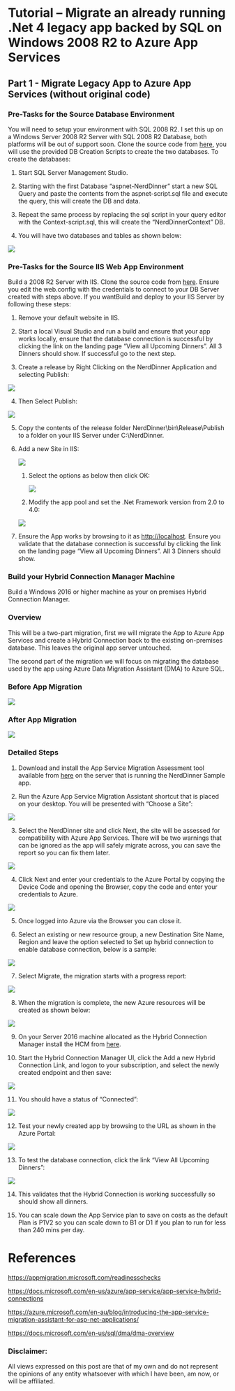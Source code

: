 Tutorial – Migrate an already running .Net 4 legacy app backed by SQL on Windows 2008 R2 to Azure App Services
==============================================================================================================

Part 1 - Migrate Legacy App to Azure App Services (without original code)
-------------------------------------------------------------------------

### Pre-Tasks for the Source Database Environment

You will need to setup your environment with SQL 2008 R2. I set this up on a
Windows Server 2008 R2 Server with SQL 2008 R2 Database, both platforms will be
out of support soon. Clone the source code from
[here](https://github.com/frehnejc/NerdDinner), you will use the provided DB
Creation Scripts to create the two databases. To create the databases:

1.  Start SQL Server Management Studio.

2.  Starting with the first Database “aspnet-NerdDinner” start a new SQL Query
    and paste the contents from the aspnet-script.sql file and execute the
    query, this will create the DB and data.

3.  Repeat the same process by replacing the sql script in your query editor
    with the Context-script.sql, this will create the “NerdDinnerContext” DB.

4.  You will have two databases and tables as shown below:

![](media/e7e5ea35964a4bfd1838c15afbca1298.png)

### Pre-Tasks for the Source IIS Web App Environment

Build a 2008 R2 Server with IIS. Clone the source code from
[here](https://github.com/frehnejc/NerdDinner). Ensure you edit the web.config
with the credentials to connect to your DB Server created with steps above. If
you wantBuild and deploy to your IIS Server by following these steps:

1.  Remove your default website in IIS.

2.  Start a local Visual Studio and run a build and ensure that your app works
    locally, ensure that the database connection is successful by clicking the
    link on the landing page “View all Upcoming Dinners”. All 3 Dinners should
    show. If successful go to the next step.

3.  Create a release by Right Clicking on the NerdDinner Application and
    selecting Publish:

![](media/6ccbad3b0d4606fd7c7046c94090874b.png)

4.  Then Select Publish:

![](media/6e9126bcdf7068f32fbca9bf6b2d0d17.png)

5.  Copy the contents of the release folder NerdDinner\\bin\\Release\\Publish to
    a folder on your IIS Server under C:\\NerdDinner.

6.  Add a new Site in IIS:

    ![](media/e06d1080a31e463ac63af7cf4d060d40.png)

    1.  Select the options as below then click OK:

        ![](media/ae5e25a89c10c06201c4bc68285c3fbc.png)

    2.  Modify the app pool and set the .Net Framework version from 2.0 to 4.0:

    ![](media/948d75d33454b56341f78e8df23040c1.png)

7.  Ensure the App works by browsing to it as <http://localhost>. Ensure you
    validate that the database connection is successful by clicking the link on
    the landing page “View all Upcoming Dinners”. All 3 Dinners should show.

### Build your Hybrid Connection Manager Machine

Build a Windows 2016 or higher machine as your on premises Hybrid Connection
Manager.

### Overview

This will be a two-part migration, first we will migrate the App to Azure App
Services and create a Hybrid Connection back to the existing on-premises
database. This leaves the original app server untouched.

The second part of the migration we will focus on migrating the database used by
the app using Azure Data Migration Assistant (DMA) to Azure SQL.

### Before App Migration

![](media/b6d46198068247994c1756b36ec581c6.png)

### After App Migration

![](media/ab2386e32eeb57b203ab36da8dae58d5.png)

### Detailed Steps

1.  Download and install the App Service Migration Assessment tool available
    from [here](https://appmigration.microsoft.com/readiness) on the server that
    is running the NerdDinner Sample app.

2.  Run the Azure App Service Migration Assistant shortcut that is placed on
    your desktop. You will be presented with “Choose a Site”:

![](media/d486a9f6ed021dd7fe03c41cfbcf450a.png)

3.  Select the NerdDinner site and click Next, the site will be assessed for
    compatibility with Azure App Services. There will be two warnings that can
    be ignored as the app will safely migrate across, you can save the report so
    you can fix them later.

![](media/efd04a36d54538c2f0c7899c902853cd.png)

4.  Click Next and enter your credentials to the Azure Portal by copying the
    Device Code and opening the Browser, copy the code and enter your
    credentials to Azure.

![](media/cf50ae6d50d491859fd8c6013b5dba16.png)

5.  Once logged into Azure via the Browser you can close it.

6.  Select an existing or new resource group, a new Destination Site Name,
    Region and leave the option selected to Set up hybrid connection to enable
    database connection, below is a sample:

![](media/38c1aa3bee2d4586343e1f2ca69db253.png)

7.  Select Migrate, the migration starts with a progress report:

![](media/b159b9e6405cc654ea93885f83dd8fd9.png)

8.  When the migration is complete, the new Azure resources will be created as
    shown below:

![](media/ac3f9032aefbbbb2b4a763796ba34829.png)

9.  On your Server 2016 machine allocated as the Hybrid Connection Manager
    install the HCM from
    [here](https://www.microsoft.com/en-au/download/details.aspx?id=42962).

10.  Start the Hybrid Connection Manager UI, click the Add a new Hybrid
    Connection Link, and logon to your subscription, and select the newly
    created endpoint and then save:

![](media/4a66df6e6356fe817c2ed2741d7b7c5f.png)

11.  You should have a status of “Connected”:

![](media/cd1c7b1deec34cadfcf9416e8c28b13f.png)

12.  Test your newly created app by browsing to the URL as shown in the Azure
    Portal:

![](media/0d681bfed521dd287aaf541e7a50d6bc.png)

13.  To test the database connection, click the link “View All Upcoming Dinners”:

![](media/b5967356e5a90dcf944f24c5d8aebea2.png)

14.  This validates that the Hybrid Connection is working successfully so should
    show all dinners.

15.  You can scale down the App Service plan to save on costs as the default Plan
    is P1V2 so you can scale down to B1 or D1 if you plan to run for less than
    240 mins per day.



References
==========

<https://appmigration.microsoft.com/readinesschecks>

<https://docs.microsoft.com/en-us/azure/app-service/app-service-hybrid-connections>

<https://azure.microsoft.com/en-au/blog/introducing-the-app-service-migration-assistant-for-asp-net-applications/>

<https://docs.microsoft.com/en-us/sql/dma/dma-overview>

### Disclaimer:
All views expressed on this post are that of my own and do not represent the opinions of any entity whatsoever with which I have been, am now, or will be affiliated.
